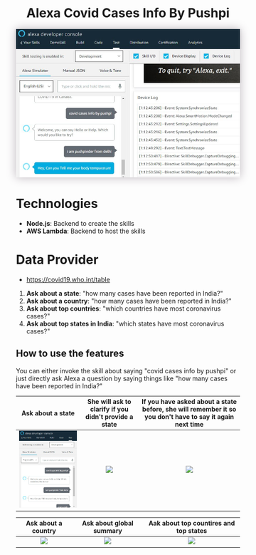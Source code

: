 <div align="center">
  <h1>Alexa Covid Cases Info By Pushpi</h1>
  <p align="center"> 
    <img src="./headerphoto.JPG" style="box-shadow: 0px 0px 20px 0px rgba(189,182,189,1)">
  </p>
</div>


# Technologies
- **Node.js**: Backend to create the skills
- **AWS Lambda**: Backend to host the skills

# Data Provider
- https://covid19.who.int/table

1. **Ask about a state**: "how many cases have been reported in India?"
2. **Ask about a country**: "how many cases have been reported in India?"
3. **Ask about top countries**: "which countries have most coronavirus cases?"
4. **Ask about top states in India**: "which states have most coronavirus cases?"

## How to use the features
You can either invoke the skill about saying "covid cases info by pushpi" or just directly ask Alexa a question by saying things like "how many cases have been reported in India?"


Ask about a state|She will ask to clarify if you didn't provide a state|If you have asked about a state before, she will remember it so you don't have to say it again next time
:-------------------------:|:-------------------------:|:-------------------------:
![](./capture11.JPG)|![](./screenshots/capture_state_intent2.png)|![](./screenshots/capture_current_state_intent.png)

Ask about a country   |Ask about global summary   |  Aak about top countires and top states
:-------------------------:|:-------------------------:|:-------------------------:
![](./screenshots/capture_country_intent.png)|![](./screenshots/capture_global_intent.png)|![](./screenshots/capture_top_countries_and_states_intents.png)
